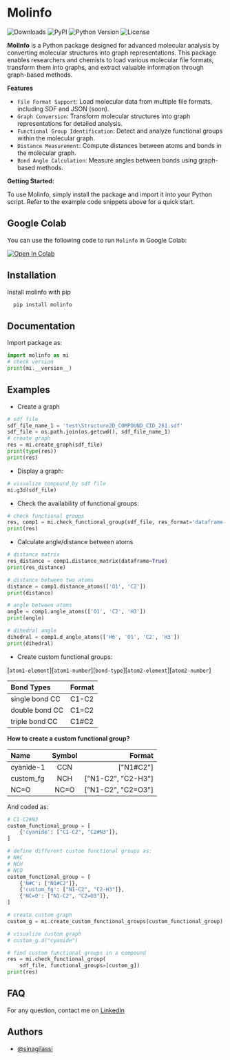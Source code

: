 # Molinfo

![Downloads](https://img.shields.io/pypi/dm/Molinfo) ![PyPI](https://img.shields.io/pypi/v/Molinfo) ![Python Version](https://img.shields.io/pypi/pyversions/Molinfo.svg) ![License](https://img.shields.io/pypi/l/Molinfo)

**MolInfo** is a Python package designed for advanced molecular analysis by converting molecular structures into graph representations. This package enables researchers and chemists to load various molecular file formats, transform them into graphs, and extract valuable information through graph-based methods.

**Features**

* `File Format Support`: Load molecular data from multiple file formats, including SDF and JSON (soon).
* `Graph Conversion`: Transform molecular structures into graph representations for detailed analysis.
* `Functional Group Identification`: Detect and analyze functional groups within the molecular graph.
* `Distance Measurement`: Compute distances between atoms and bonds in the molecular graph.
* `Bond Angle Calculation`: Measure angles between bonds using graph-based methods.

**Getting Started:**

To use Molinfo, simply install the package and import it into your Python script. Refer to the example code snippets above for a quick start.


## Google Colab

You can use the following code to run `Molinfo` in Google Colab:

[![Open In Colab](https://colab.research.google.com/assets/colab-badge.svg)](https://colab.research.google.com/drive/1rQXg92p_jxviVfKJFf_-1qQwmOgrMLUD?usp=sharing)

## Installation

Install molinfo with pip

```python
  pip install molinfo
```

## Documentation

Import package as:

```python
import molinfo as mi
# check version
print(mi.__version__)
```

## Examples

* Create a graph

```python
# sdf file
sdf_file_name_1 = 'test\Structure2D_COMPOUND_CID_261.sdf'
sdf_file = os.path.join(os.getcwd(), sdf_file_name_1)
# create graph
res = mi.create_graph(sdf_file)
print(type(res))
print(res)
```

* Display a graph:

```python
# visualize compound by sdf file
mi.g3d(sdf_file)
```

* Check the availability of functional groups:

```python
# check functional groups
res, comp1 = mi.check_functional_group(sdf_file, res_format='dataframe')
print(res)
```

* Calculate angle/distance between atoms

```python
# distance matrix
res_distance = comp1.distance_matrix(dataframe=True)
print(res_distance)

# distance between two atoms
distance = comp1.distance_atoms(['O1', 'C2'])
print(distance)

# angle between atoms
angle = comp1.angle_atoms(['O1', 'C2', 'H3'])
print(angle)

# dihedral angle
dihedral = comp1.d_angle_atoms(['H6', 'O1', 'C2', 'H3'])
print(dihedral)
```

* Create custom functional groups:

[`atom1-element`][`atom1-number`][`bond-type`][`atom2-element`][`atom2-number`]

|  Bond Types | Format  | 
|:----------|:----------|
| single bond CC   | C1-C2   | 
| double bond CC   | C1=C2   | 
| triple bond CC   | C1#C2   | 

**How to create a custom functional group?**

|  Name |  Symbol | Format |
|:-----------|:------------:|-------------:|
|  cyanide-1     |     CCN   | ["N1#C2"]      |
| custom_fg      | NCH       | ["N1-C2", "C2-H3"]       |
| NC=O | NC=O | ["N1-C2", "C2=O3"] |

And coded as:

```python
# C1-C2#N3
custom_functional_group = [
    {'cyanide': ["C1-C2", "C2#N3"]},
]

# define different custom functional groups as:
# N#C
# NCH
# NCO
custom_functional_group = [
    {'N#C': ["N1#C2"]},
    {'custom_fg': ["N1-C2", "C2-H3"]},
    {'NC=O': ["N1-C2", "C2=O3"]},
]

# create custom graph
custom_g = mi.create_custom_functional_groups(custom_functional_group)

# visualize custom graph
# custom_g.d("cyanide")

# find custom functional groups in a compound
res = mi.check_functional_group(
    sdf_file, functional_groups=[custom_g])
print(res)
```

## FAQ

For any question, contact me on [LinkedIn](https://www.linkedin.com/in/sina-gilassi/) 


## Authors

- [@sinagilassi](https://www.github.com/sinagilassi)
